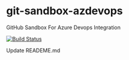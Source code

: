 # git-sandbox-azdevops
GitHub Sandbox For Azure Devops Integration

[![Build Status](https://dev.azure.com/bdudick/github-sandbox/_apis/build/status/github-sandbox-CI?branchName=features)](https://dev.azure.com/bdudick/github-sandbox/_build/latest?definitionId=27&branchName=features)

Update READEME.md



